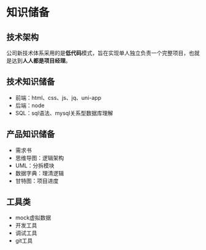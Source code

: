 # 知识储备

## 技术架构

公司新技术体系采用的是**低代码**模式，旨在实现单人独立负责一个完整项目，也就是达到**人人都是项目经理**。

## 技术知识储备

* 前端：html、css、js、jq、uni-app
* 后端：node
* SQL：sql语法、mysql关系型数据库理解

## 产品知识储备

* 需求书
* 思维导图：逻辑架构
* UML：分拆模块
* 数据字典：理清逻辑
* 甘特图：项目进度

## 工具类

* mock虚拟数据
* 开发工具
* 调试工具
* git工具